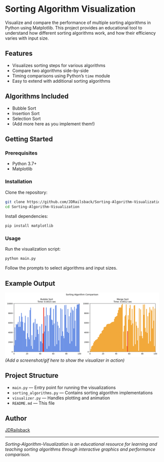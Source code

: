 # Sorting Algorithm Visualization

Visualize and compare the performance of multiple sorting algorithms in Python using Matplotlib. This project provides an educational tool to understand how different sorting algorithms work, and how their efficiency varies with input size.

## Features

- Visualizes sorting steps for various algorithms
- Compare two algorithms side-by-side
- Timing comparisons using Python’s `time` module
- Easy to extend with additional sorting algorithms

## Algorithms Included

- Bubble Sort
- Insertion Sort
- Selection Sort
- (Add more here as you implement them!)

## Getting Started

### Prerequisites

- Python 3.7+
- Matplotlib

### Installation

Clone the repository:
```bash
git clone https://github.com/JDRailsback/Sorting-Algorithm-Visualization.git
cd Sorting-Algorithm-Visualization
```

Install dependencies:
```bash
pip install matplotlib
```

### Usage

Run the visualization script:
```bash
python main.py
```
Follow the prompts to select algorithms and input sizes.

## Example Output

![Sorting visualization screenshot](screenshot.png)
*(Add a screenshot/gif here to show the visualizer in action)*

## Project Structure

- `main.py` — Entry point for running the visualizations
- `sorting_algorithms.py` — Contains sorting algorithm implementations
- `visualizer.py` — Handles plotting and animation
- `README.md` — This file

## Author

[JDRailsback](https://github.com/JDRailsback)

---

*Sorting-Algorithm-Visualization is an educational resource for learning and teaching sorting algorithms through interactive graphics and performance comparison.*